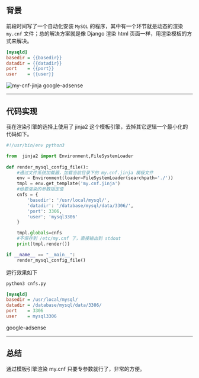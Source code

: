 ## 背景
前段时间写了一个自动化安装 `MySQL` 的程序，其中有一个环节就是动态的渲染 `my.cnf` 文件；总的解决方案就是像 Django 渲染 html 页面一样，用渲染模板的方式来解决。
```ini
[mysqld]
basedir = {{basedir}}
datadir = {{datadir}}
port    = {{port}}
user    = {{user}}
```
![my-cnf-jinja](static/2020-12/my-cnf-jinja.png)
google-adsense

---

## 代码实现
我在渲染引擎的选择上使用了 jinja2 这个模板引擎，去掉其它逻辑一个最小化的代码如下。
```python
#!/usr/bin/env python3

from  jinja2 import Environment,FileSystemLoader
            
def render_mysql_config_file():
    #通过文件系统加载器，加载当前目录下的 my.cnf.jinja 模板文件
    env = Environment(loader=FileSystemLoader(searchpath='./'))
    tmpl = env.get_template('my.cnf.jinja')
    #给要渲染的参数指定值
    cnfs = {
        'basedir': '/usr/local/mysql/',
        'datadir': '/database/mysql/data/3306/',
        'port': 3306,
        'user'; 'mysql3306'
    }

    tmpl.globals=cnfs
    #不保存到 /etc/my.cnf 了，直接输出到 stdout
    print(tmpl.render())

if __name__ == "__main__":
    render_mysql_config_file()
```
运行效果如下
```bash
python3 cnfs.py 
```
```ini
[mysqld]
basedir = /usr/local/mysql/
datadir = /database/mysql/data/3306/
port    = 3306
user    = mysql3306

```
google-adsense

---

## 总结
通过模板引擎渲染 my.cnf 只要专参数就行了，非常的方便。
